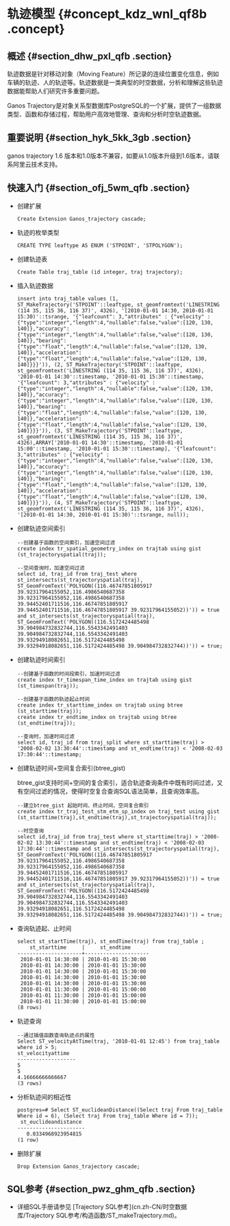 # 轨迹模型 {#concept_kdz_wnl_qf8b .concept}

## 概述 {#section_dhw_pxl_qfb .section}

轨迹数据是针对移动对象（Moving Feature）所记录的连续位置变化信息，例如车辆的轨迹、人的轨迹等。轨迹数据是一类典型的时空数据，分析和理解这些轨迹数据能帮助人们研究许多重要问题。

Ganos Trajectory是对象关系型数据库PostgreSQL的一个扩展，提供了一组数据类型、函数和存储过程，帮助用户高效地管理、查询和分析时空轨迹数据。

## 重要说明 {#section_hyk_5kk_3gb .section}

ganos trajectory 1.6 版本和1.0版本不兼容，如要从1.0版本升级到1.6版本，请联系阿里云技术支持。

## 快速入门 {#section_ofj_5wm_qfb .section}

-   创建扩展

    ```
    Create Extension Ganos_trajectory cascade;
    ```

-   轨迹的枚举类型

    ```
    CREATE TYPE leaftype AS ENUM ('STPOINT', 'STPOLYGON');
    ```

-   创建轨迹表

    ```
    Create Table traj_table (id integer, traj trajectory);
    ```

-   插入轨迹数据

    ```
    insert into traj_table values (1, ST_MakeTrajectory('STPOINT'::leaftype, st_geomfromtext('LINESTRING (114 35, 115 36, 116 37)', 4326), '[2010-01-01 14:30, 2010-01-01 15:30)'::tsrange, '{"leafcount": 3,"attributes" : {"velocity" : {"type":"integer","length":4,"nullable":false,"value":[120, 130, 140]},"accuracy":{"type":"integer","length":4,"nullable":false,"value":[120, 130, 140]},"bearing":{"type":"float","length":4,"nullable":false,"value":[120, 130, 140]},"acceleration":{"type":"float","length":4,"nullable":false,"value":[120, 130, 140]}}}')), (2, ST_MakeTrajectory('STPOINT'::leaftype, st_geomfromtext('LINESTRING (114 35, 115 36, 116 37)', 4326), '2010-01-01 14:30'::timestamp, '2010-01-01 15:30'::timestamp, '{"leafcount": 3,"attributes" : {"velocity" : {"type":"integer","length":4,"nullable":false,"value":[120, 130, 140]},"accuracy":{"type":"integer","length":4,"nullable":false,"value":[120, 130, 140]},"bearing":{"type":"float","length":4,"nullable":false,"value":[120, 130, 140]},"acceleration":{"type":"float","length":4,"nullable":false,"value":[120, 130, 140]}}}')), (3, ST_MakeTrajectory('STPOINT'::leaftype, st_geomfromtext('LINESTRING (114 35, 115 36, 116 37)', 4326),ARRAY['2010-01-01 14:30'::timestamp, '2010-01-01 15:00'::timestamp, '2010-01-01 15:30'::timestamp], '{"leafcount": 3,"attributes" : {"velocity" : {"type":"integer","length":4,"nullable":false,"value":[120, 130, 140]},"accuracy":{"type":"integer","length":4,"nullable":false,"value":[120, 130, 140]},"bearing":{"type":"float","length":4,"nullable":false,"value":[120, 130, 140]},"acceleration":{"type":"float","length":4,"nullable":false,"value":[120, 130, 140]}}}')), (4, ST_MakeTrajectory('STPOINT'::leaftype, st_geomfromtext('LINESTRING (114 35, 115 36, 116 37)', 4326), '[2010-01-01 14:30, 2010-01-01 15:30)'::tsrange, null));
    ```

-   创建轨迹空间索引

    ```
    --创建基于函数的空间索引，加速空间过滤
    create index tr_spatial_geometry_index on trajtab using gist (st_trajectoryspatial(traj));
    
    --空间查询时，加速空间过滤
    select id, traj_id from traj_test where st_intersects(st_trajectoryspatial(traj), ST_GeomFromText('POLYGON((116.46747851805917 39.92317964155052,116.4986540687358 39.92317964155052,116.4986540687358 39.94452401711516,116.46747851805917 39.94452401711516,116.46747851805917 39.92317964155052))')) = true and st_intersects(st_trajectoryspatial(traj), ST_GeomFromText('POLYGON((116.5172424485498 39.904984732832744,116.5543342491403 39.904984732832744,116.5543342491403 39.93294918082651,116.5172424485498 39.93294918082651,116.5172424485498 39.904984732832744))')) = true;
    ```

-   创建轨迹时间索引

    ```
    --创建基于函数的时间段索引，加速时间过滤
    create index tr_timespan_time_index on trajtab using gist (st_timespan(traj));
    
    --创建基于函数的轨迹起止时间
    create index tr_starttime_index on trajtab using btree (st_starttime(traj));
    create index tr_endtime_index on trajtab using btree (st_endtime(traj));
    
    --查询时，加速时间过滤
    select id, traj_id from traj_split where st_starttime(traj) > '2008-02-02 13:30:44'::timestamp and st_endtime(traj) < '2008-02-03 17:30:44'::timestamp;
    ```

-   创建轨迹时间+空间复合索引\(btree\_gist\)

    btree\_gist支持时间+空间的复合索引，适合轨迹查询条件中既有时间过滤，又有空间过滤的情况，使得时空复合查询SQL语法简单，且查询效率高。

    ```
    --建立btree_gist 起始时间、终止时间、空间复合索引
    create index tr_traj_test_stm_etm_sp_index on traj_test using gist (st_starttime(traj),st_endtime(traj),st_trajectoryspatial(traj));
    
    --时空查询
    select id,traj_id from traj_test where st_starttime(traj) > '2008-02-02 13:30:44'::timestamp and st_endtime(traj) < '2008-02-03 17:30:44'::timestamp and st_intersects(st_trajectoryspatial(traj), ST_GeomFromText('POLYGON((116.46747851805917 39.92317964155052,116.4986540687358 39.92317964155052,116.4986540687358 39.94452401711516,116.46747851805917 39.94452401711516,116.46747851805917 39.92317964155052))')) = true and st_intersects(st_trajectoryspatial(traj), ST_GeomFromText('POLYGON((116.5172424485498 39.904984732832744,116.5543342491403 39.904984732832744,116.5543342491403 39.93294918082651,116.5172424485498 39.93294918082651,116.5172424485498 39.904984732832744))')) = true;
    ```

-   查询轨迹起、止时间

    ```
    select st_startTime(traj), st_endTime(traj) from traj_table ;
        st_starttime     |     st_endtime      
    ---------------------+---------------------
     2010-01-01 14:30:00 | 2010-01-01 15:30:00
     2010-01-01 14:30:00 | 2010-01-01 15:30:00
     2010-01-01 14:30:00 | 2010-01-01 15:30:00
     2010-01-01 14:30:00 | 2010-01-01 15:30:00
     2010-01-01 14:30:00 | 2010-01-01 15:30:00
     2010-01-01 11:30:00 | 2010-01-01 15:00:00
     2010-01-01 11:30:00 | 2010-01-01 15:00:00
     2010-01-01 11:30:00 | 2010-01-01 15:00:00
    (8 rows)
    ```

-   轨迹查询

    ```
    --通过插值函数查询轨迹点的属性
    Select ST_velocityAtTime(traj, '2010-01-01 12:45') from traj_table  where id > 5; 
    st_velocityattime 
    -------------------                 
    5                 
    5  
    4.16666666666667
    (3 rows)
    ```

-   分析轨迹间的相近性

    ```
    postgres=# Select ST_euclideanDistance((Select traj From traj_table Where id = 6), (Select traj From traj_table Where id = 7));
     st_euclideandistance 
    ----------------------
       0.0334968923954815
    (1 row)
    ```

-   删除扩展

    ```
    Drop Extension Ganos_trajectory cascade;
    ```


## SQL参考 {#section_pwz_ghm_qfb .section}

-   详细SQL手册请参见 [Trajectory SQL参考](cn.zh-CN/时空数据库/Trajectory SQL参考/构造函数/ST_makeTrajectory.md)。

